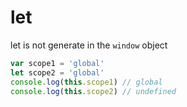 # let
let is not generate in the `window` object
```js
var scope1 = 'global'
let scope2 = 'global'
console.log(this.scope1) // global
console.log(this.scope2) // undefined
```
